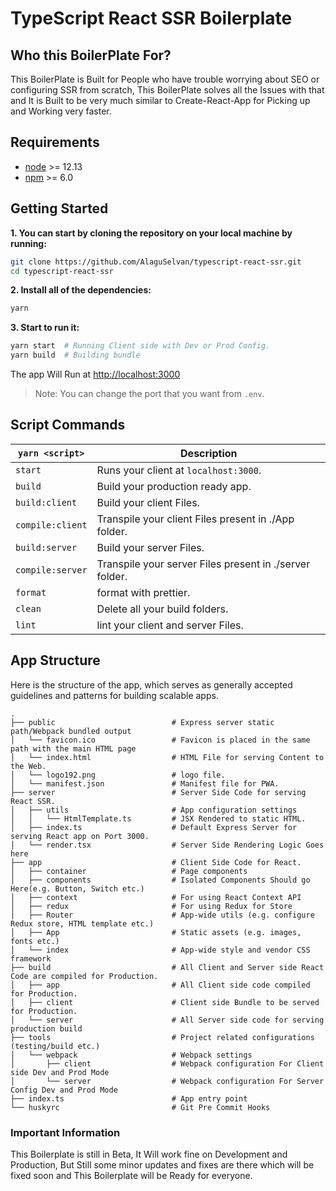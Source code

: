 # TypeScript React SSR Boilerplate

## Who this BoilerPlate For?

This BoilerPlate is Built for People who have trouble worrying about SEO or configuring SSR from scratch, This BoilerPlate solves all the Issues with that and It is Built to be very much similar to Create-React-App for Picking up and Working very faster.

## Requirements

- [node](https://nodejs.org/en) >= 12.13
- [npm](https://www.npmjs.com) >= 6.0

## Getting Started

**1. You can start by cloning the repository on your local machine by running:**

```sh
git clone https://github.com/AlaguSelvan/typescript-react-ssr.git
cd typescript-react-ssr
```

**2. Install all of the dependencies:**

```sh
yarn
```

**3. Start to run it:**

```sh
yarn start  # Running Client side with Dev or Prod Config.
yarn build  # Building bundle
```

The app Will Run at [http://localhost:3000](http://localhost:3000)

> Note: You can change the port that you want from `.env`.

## Script Commands

| `yarn <script>`    | Description                                                                      |
| ------------------ | -------------------------------------------------------------------------------- |
| `start`            | Runs your client at `localhost:3000`.                                            |
| `build`            | Build your production ready app.                                                 |
| `build:client`     | Build your client Files.                                                         |
| `compile:client`   | Transpile your client Files present in ./App folder.                             |
| `build:server`     | Build your server Files.                                                         |
| `compile:server`   | Transpile your server Files present in ./server folder.                          |
| `format`           | format with prettier.                                                            |
| `clean`            | Delete all your build folders.                                                   |
| `lint`             | lint your client and server Files.                                               |

## App Structure

Here is the structure of the app, which serves as generally accepted guidelines and patterns for building scalable apps.

```
.
├── public                          # Express server static path/Webpack bundled output
│   └── favicon.ico                 # Favicon is placed in the same path with the main HTML page
│   └── index.html                  # HTML File for serving Content to the Web.
│   └── logo192.png                 # logo file.
│   └── manifest.json               # Manifest file for PWA.
├── server                          # Server Side Code for serving React SSR.
│   ├── utils                       # App configuration settings
│   │   └── HtmlTemplate.ts         # JSX Rendered to static HTML.
│   ├── index.ts                    # Default Express Server for serving React app on Port 3000.
│   └── render.tsx                  # Server Side Rendering Logic Goes here
├── app                             # Client Side Code for React.
│   ├── container                   # Page components
│   ├── components                  # Isolated Components Should go Here(e.g. Button, Switch etc.)
│   ├── context                     # For using React Context API
│   ├── redux                       # For using Redux for Store
│   ├── Router                      # App-wide utils (e.g. configure Redux store, HTML template etc.)
│   ├── App                         # Static assets (e.g. images, fonts etc.)
│   └── index                       # App-wide style and vendor CSS framework
├── build                           # All Client and Server side React Code are compiled for Production.
│   ├── app                         # All Client side code compiled for Production.
│   ├── client                      # Client side Bundle to be served for Production.
│   └── server                      # All Server side code for serving production build
├── tools                           # Project related configurations (testing/build etc.)
│   └── webpack                     # Webpack settings
│       ├── client                  # Webpack configuration For Client side Dev and Prod Mode
│       └── server                  # Webpack configuration For Server Config Dev and Prod Mode
├── index.ts                        # App entry point
└── huskyrc                         # Git Pre Commit Hooks
```

### Important Information

This Boilerplate is still in Beta, It Will work fine on Development and Production, But Still some minor updates and fixes are there which will be fixed soon and This Boilerplate will be Ready for everyone.
